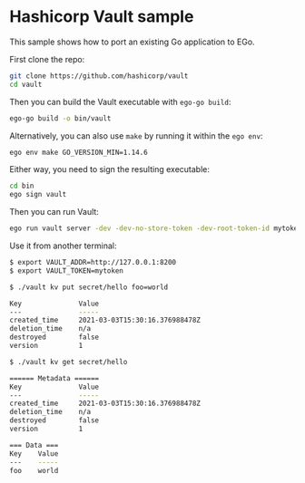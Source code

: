 # Hashicorp Vault sample
This sample shows how to port an existing Go application to EGo.

First clone the repo:
```sh
git clone https://github.com/hashicorp/vault
cd vault
```

Then you can build the Vault executable with `ego-go build`:
```sh
ego-go build -o bin/vault
```

Alternatively, you can also use `make` by running it within the `ego env`:
```sh
ego env make GO_VERSION_MIN=1.14.6
```

Either way, you need to sign the resulting executable:
```sh
cd bin
ego sign vault
```

Then you can run Vault:
```sh
ego run vault server -dev -dev-no-store-token -dev-root-token-id mytoken
```

Use it from another terminal:
```sh
$ export VAULT_ADDR=http://127.0.0.1:8200
$ export VAULT_TOKEN=mytoken

$ ./vault kv put secret/hello foo=world

Key              Value
---              -----
created_time     2021-03-03T15:30:16.376988478Z
deletion_time    n/a
destroyed        false
version          1

$ ./vault kv get secret/hello

====== Metadata ======
Key              Value
---              -----
created_time     2021-03-03T15:30:16.376988478Z
deletion_time    n/a
destroyed        false
version          1

=== Data ===
Key    Value
---    -----
foo    world
```
